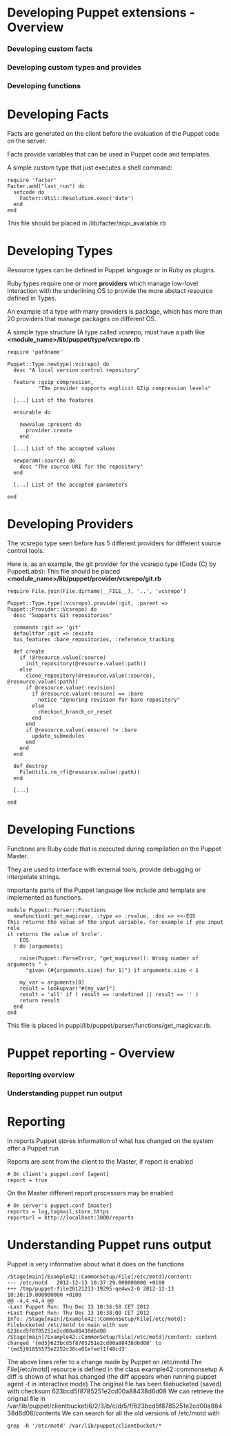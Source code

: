 # Developing Puppet extensions - Overview

### Developing custom facts

### Developing custom types and provides

### Developing functions



# Developing Facts

  Facts are generated on the client before the evaluation of the Puppet code on the server.

  Facts provide variables that can be used in Puppet code and templates.

  A simple custom type that just executes a shell command:

    require 'facter'
    Facter.add("last_run") do
      setcode do
        Facter::Util::Resolution.exec('date')
      end
    end

  This file should be placed in <modulename>/lib/facter/acpi_available.rb


# Developing Types

  Resource types can be defined in Puppet language or in Ruby as plugins.

  Ruby types require one or more **providers** which manage low-lovel interaction with the underlining OS to provide the more abstact resource defined in Types.

  An example of a type with many providers is package, which has more than 20 providers that manage packages on different OS.

  A sample type structure (A type called vcsrepo, must have a path like **<module_name>/lib/puppet/type/vcsrepo.rb**

    require 'pathname'

    Puppet::Type.newtype(:vcsrepo) do
      desc "A local version control repository"

      feature :gzip_compression,
              "The provider supports explicit GZip compression levels"

      [...] List of the features

      ensurable do

        newvalue :present do
          provider.create
        end

      [...] List of the accepted values

      newparam(:source) do
        desc "The source URI for the repository"
      end

      [...] List of the accepted parameters

    end


# Developing Providers

  The vcsrepo type seen before has 5 different providers for different source control tools.

  Here is, as an example, the git provider for the vcsrepo type (Code (C) by PuppetLabs):
  This file should be placed **<module_name>/lib/puppet/provider/vcsrepo/git.rb**

    require File.join(File.dirname(__FILE__), '..', 'vcsrepo')

    Puppet::Type.type(:vcsrepo).provide(:git, :parent => Puppet::Provider::Vcsrepo) do
      desc "Supports Git repositories"

      commands :git => 'git'
      defaultfor :git => :exists
      has_features :bare_repositories, :reference_tracking

      def create
        if !@resource.value(:source)
          init_repository(@resource.value(:path))
        else
          clone_repository(@resource.value(:source), @resource.value(:path))
          if @resource.value(:revision)
            if @resource.value(:ensure) == :bare
              notice "Ignoring revision for bare repository"
            else
              checkout_branch_or_reset
            end
          end
          if @resource.value(:ensure) != :bare
            update_submodules
          end
        end
      end

      def destroy
        FileUtils.rm_rf(@resource.value(:path))
      end

      [...]

    end


# Developing Functions

  Functions are Ruby code that is executed during compilation on the Puppet Master.

  They are used to interface with external tools, provide debugging or interpolate strings.

  Importants parts of the Puppet language like include and template are implemented as functions.

    module Puppet::Parser::Functions
      newfunction(:get_magicvar, :type => :rvalue, :doc => <<-EOS
    This returns the value of the input variable. For example if you input role
    it returns the value of $role'.
        EOS
      ) do |arguments|

        raise(Puppet::ParseError, "get_magicvar(): Wrong number of arguments " +
          "given (#{arguments.size} for 1)") if arguments.size < 1

        my_var = arguments[0]
        result = lookupvar("#{my_var}")
        result = 'all' if ( result == :undefined || result == '' )
        return result
      end
    end

  This file is placed in puppi/lib/puppet/parser/functions/get_magicvar.rb.
# Puppet reporting - Overview

### Reporting overview

### Understanding puppet run output


# Reporting

  In reports Puppet stores information of what has changed on the system after a Puppet run

  Reports are sent from the client to the Master, if report is enabled

    # On client's puppet.conf [agent]
    report = true

  On the Master different report processors may be enabled

    # On server's puppet.conf [master]
    reports = log,tagmail,store,https
    reporturl = http://localhost:3000/reports

# Understanding Puppet runs output

  Puppet is very informative about what it does on the functions

    /Stage[main]/Example42::CommonSetup/File[/etc/motd]/content:
    --- /etc/motd	2012-12-13 10:37:29.000000000 +0100
    +++ /tmp/puppet-file20121213-19295-qe4wv2-0	2012-12-13 10:38:19.000000000 +0100
    @@ -4,4 +4,4 @@
    -Last Puppet Run: Thu Dec 13 10:36:58 CET 2012
    +Last Puppet Run: Thu Dec 13 10:38:00 CET 2012
    Info: /Stage[main]/Example42::CommonSetup/File[/etc/motd]: Filebucketed /etc/motd to main with sum 623bcd5f8785251e2cd00a88438d6d08
    /Stage[main]/Example42::CommonSetup/File[/etc/motd]/content: content changed '{md5}623bcd5f8785251e2cd00a88438d6d08' to '{md5}91855575e2252c38ce01efedf1f48cd3'

  The above lines refer to a change made by Puppet on /etc/motd
  The File[/etc/motd] resource is defined in the class example42::commonsetup
  A diff is shown of what has changed (the diff appears when running puppet agent -t in interactive mode)
  The original file has been filebucketed (saved) with checksum 623bcd5f8785251e2cd00a88438d6d08
  We can retrieve the original file in /var/lib/puppet/clientbucket/6/2/3/b/c/d/5/f/623bcd5f8785251e2cd00a88438d6d08/contents
  We can search for all the old versions of /etc/motd with

    grep -R '/etc/motd' /var/lib/puppet/clientbucket/*
